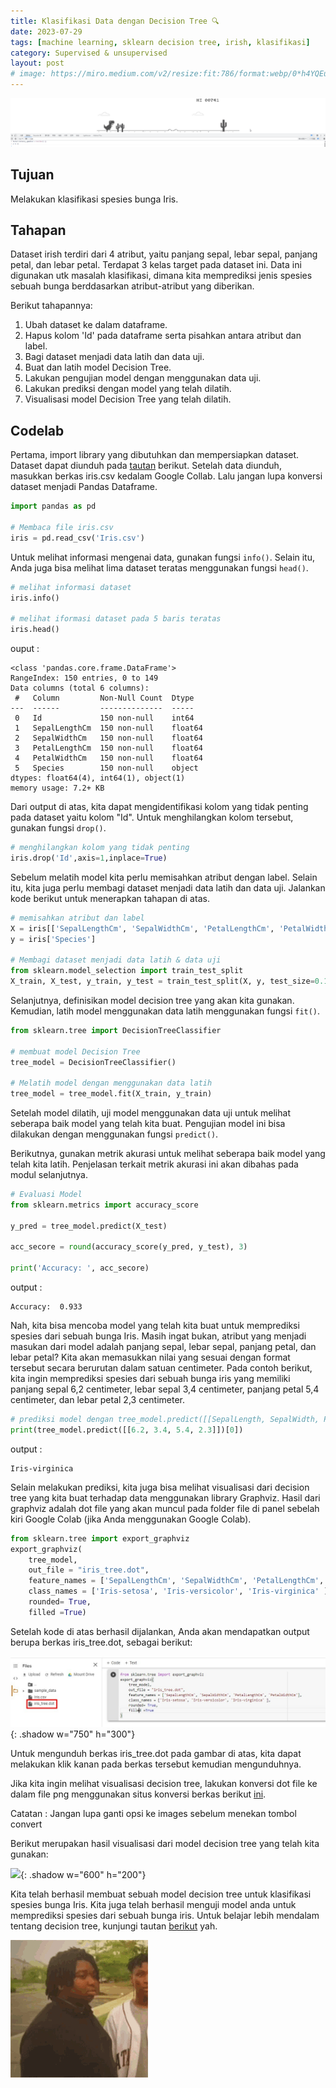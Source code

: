 ```yaml
---
title: Klasifikasi Data dengan Decision Tree 🔍
date: 2023-07-29
tags: [machine learning, sklearn decision tree, irish, klasifikasi]
category: Supervised & unsupervised
layout: post
# image: https://miro.medium.com/v2/resize:fit:786/format:webp/0*h4YQEuVi4xnzvHms.jpg
---
```


![dino](/assets/dinosaur.gif)

## Tujuan

Melakukan klasifikasi spesies bunga Iris.

## Tahapan

Dataset irish terdiri dari 4 atribut, yaitu panjang sepal, lebar sepal, panjang petal, dan lebar petal. Terdapat 3 kelas target pada dataset ini. Data ini digunakan utk masalah klasifikasi, dimana kita memprediksi jenis spesies sebuah bunga berddasarkan atribut-atribut yang diberikan.

Berikut tahapannya:

1. Ubah dataset ke dalam dataframe.
2. Hapus kolom 'Id' pada dataframe serta pisahkan antara atribut dan label.
3. Bagi dataset menjadi data latih dan data uji.
4. Buat dan latih model Decision Tree.
5. Lakukan pengujian model dengan menggunakan data uji.
6. Lakukan prediksi dengan model yang telah dilatih.
7. Visualisasi model Decision Tree yang telah dilatih.

## Codelab

Pertama, import library yang dibutuhkan dan mempersiapkan dataset. Dataset dapat diunduh pada [tautan](https://www.kaggle.com/uciml/iris) berikut. Setelah data diunduh, masukkan berkas iris.csv kedalam Google Collab. Lalu jangan lupa konversi dataset menjadi Pandas Dataframe.

```python
import pandas as pd

# Membaca file iris.csv
iris = pd.read_csv('Iris.csv')
```

Untuk melihat informasi mengenai data, gunakan fungsi `info()`. Selain itu, Anda juga bisa melihat lima dataset teratas menggunakan fungsi `head()`.

```python
# melihat informasi dataset
iris.info()

# melihat iformasi dataset pada 5 baris teratas
iris.head()
```

ouput :

```
<class 'pandas.core.frame.DataFrame'>
RangeIndex: 150 entries, 0 to 149
Data columns (total 6 columns):
 #   Column         Non-Null Count  Dtype
---  ------         --------------  -----
 0   Id             150 non-null    int64
 1   SepalLengthCm  150 non-null    float64
 2   SepalWidthCm   150 non-null    float64
 3   PetalLengthCm  150 non-null    float64
 4   PetalWidthCm   150 non-null    float64
 5   Species        150 non-null    object
dtypes: float64(4), int64(1), object(1)
memory usage: 7.2+ KB
```

Dari output di atas, kita dapat mengidentifikasi kolom yang tidak penting pada dataset yaitu kolom "Id". Untuk menghilangkan kolom tersebut, gunakan fungsi `drop()`.

```python
# menghilangkan kolom yang tidak penting
iris.drop('Id',axis=1,inplace=True)
```

Sebelum melatih model kita perlu memisahkan atribut dengan label. Selain itu, kita juga perlu membagi dataset menjadi data latih dan data uji. Jalankan kode berikut untuk menerapkan tahapan di atas.

```python
# memisahkan atribut dan label
X = iris[['SepalLengthCm', 'SepalWidthCm', 'PetalLengthCm', 'PetalWidthCm' ]]
y = iris['Species']

# Membagi dataset menjadi data latih & data uji
from sklearn.model_selection import train_test_split
X_train, X_test, y_train, y_test = train_test_split(X, y, test_size=0.1, random_state=123)
```

Selanjutnya, definisikan model decision tree yang akan kita gunakan. Kemudian, latih model menggunakan data latih menggunakan fungsi `fit()`.

```python
from sklearn.tree import DecisionTreeClassifier

# membuat model Decision Tree
tree_model = DecisionTreeClassifier()

# Melatih model dengan menggunakan data latih
tree_model = tree_model.fit(X_train, y_train)
```

Setelah model dilatih, uji model menggunakan data uji untuk melihat seberapa baik model yang telah kita buat. Pengujian model ini bisa dilakukan dengan menggunakan fungsi `predict()`.

Berikutnya, gunakan metrik akurasi untuk melihat seberapa baik model yang telah kita latih. Penjelasan terkait metrik akurasi ini akan dibahas pada modul selanjutnya.

```python
# Evaluasi Model
from sklearn.metrics import accuracy_score

y_pred = tree_model.predict(X_test)

acc_secore = round(accuracy_score(y_pred, y_test), 3)

print('Accuracy: ', acc_secore)
```

output :

```
Accuracy:  0.933
```

Nah, kita bisa mencoba model yang telah kita buat untuk memprediksi spesies dari sebuah bunga Iris. Masih ingat bukan, atribut yang menjadi masukan dari model adalah panjang sepal, lebar sepal, panjang petal, dan lebar petal? Kita akan memasukkan nilai yang sesuai dengan format tersebut secara berurutan dalam satuan centimeter. Pada contoh berikut, kita ingin memprediksi spesies dari sebuah bunga iris yang memiliki panjang sepal 6,2 centimeter, lebar sepal 3,4 centimeter, panjang petal 5,4 centimeter, dan lebar petal 2,3 centimeter.

```python
# prediksi model dengan tree_model.predict([[SepalLength, SepalWidth, PetalLength, PetalWidth]])
print(tree_model.predict([[6.2, 3.4, 5.4, 2.3]])[0])
```

output :

```
Iris-virginica
```

Selain melakukan prediksi, kita juga bisa melihat visualisasi dari decision tree yang kita buat terhadap data menggunakan library Graphviz. Hasil dari graphviz adalah dot file yang akan muncul pada folder file di panel sebelah kiri Google Colab (jika Anda menggunakan Google Colab).

```python
from sklearn.tree import export_graphviz
export_graphviz(
    tree_model,
    out_file = "iris_tree.dot",
    feature_names = ['SepalLengthCm', 'SepalWidthCm', 'PetalLengthCm', 'PetalWidthCm'],
    class_names = ['Iris-setosa', 'Iris-versicolor', 'Iris-virginica' ],
    rounded= True,
    filled =True)
```

Setelah kode di atas berhasil dijalankan, Anda akan mendapatkan output berupa berkas iris_tree.dot, sebagai berikut:

![iris tree dot](/assets/ml/iris_tree_dot.jpeg){: .shadow w="750" h="300"}

Untuk mengunduh berkas iris_tree.dot pada gambar di atas, kita dapat melakukan klik kanan pada berkas tersebut kemudian mengunduhnya.

Jika kita ingin melihat visualisasi decision tree, lakukan konversi dot file ke dalam file png menggunakan situs konversi berkas berikut [ini](https://onlineconvertfree.com/converter/images/).

Catatan : Jangan lupa ganti opsi ke images sebelum menekan tombol convert

Berikut merupakan hasil visualisasi dari model decision tree yang telah kita gunakan:

![](https://dicoding-web-img.sgp1.cdn.digitaloceanspaces.com/original/academy/dos:9cbc824c85fd2e6f398131863e4d474720211126142343.jpeg){: .shadow w="600" h="200"}

Kita telah berhasil membuat sebuah model decision tree untuk klasifikasi spesies bunga Iris. Kita juga telah berhasil menguji model anda untuk memprediksi spesies dari sebuah bunga iris. Untuk belajar lebih mendalam tentang decision tree, kunjungi tautan [berikut](https://towardsdatascience.com/decision-trees-in-machine-learning-641b9c4e8052) yah.

![Alt Text](/assets/names2/peace-out.gif)
